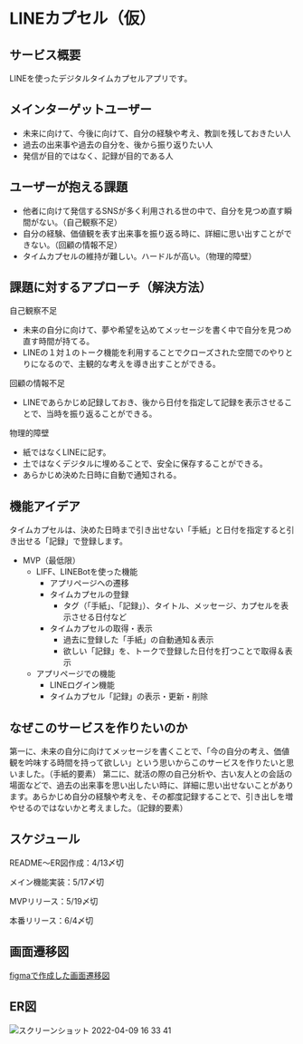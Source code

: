 # LINEカプセル（仮）

## サービス概要
LINEを使ったデジタルタイムカプセルアプリです。

## メインターゲットユーザー
- 未来に向けて、今後に向けて、自分の経験や考え、教訓を残しておきたい人
- 過去の出来事や過去の自分を、後から振り返りたい人
- 発信が目的ではなく、記録が目的である人

## ユーザーが抱える課題
- 他者に向けて発信するSNSが多く利用される世の中で、自分を見つめ直す瞬間がない。（自己観察不足）
- 自分の経験、価値観を表す出来事を振り返る時に、詳細に思い出すことができない。（回顧の情報不足）
- タイムカプセルの維持が難しい。ハードルが高い。（物理的障壁）

## 課題に対するアプローチ（解決方法）
自己観察不足
- 未来の自分に向けて、夢や希望を込めてメッセージを書く中で自分を見つめ直す時間が持てる。
- LINEの１対１のトーク機能を利用することでクローズされた空間でのやりとりになるので、主観的な考えを導き出すことができる。

回顧の情報不足
- LINEであらかじめ記録しておき、後から日付を指定して記録を表示させることで、当時を振り返ることができる。

物理的障壁
- 紙ではなくLINEに記す。
- 土ではなくデジタルに埋めることで、安全に保存することができる。
- あらかじめ決めた日時に自動で通知される。

## 機能アイデア
タイムカプセルは、決めた日時まで引き出せない「手紙」と日付を指定すると引き出せる「記録」で登録します。

- MVP（最低限）
  - LIFF、LINEBotを使った機能
    - アプリページへの遷移
    - タイムカプセルの登録
      - タグ（「手紙」、「記録」）、タイトル、メッセージ、カプセルを表示させる日付など
    - タイムカプセルの取得・表示
      - 過去に登録した「手紙」の自動通知＆表示
      - 欲しい「記録」を、トークで登録した日付を打つことで取得＆表示
  - アプリページでの機能
    - LINEログイン機能
    - タイムカプセル「記録」の表示・更新・削除


## なぜこのサービスを作りたいのか
第一に、未来の自分に向けてメッセージを書くことで、「今の自分の考え、価値観を吟味する時間を持って欲しい」という思いからこのサービスを作りたいと思いました。（手紙的要素）
第二に、就活の際の自己分析や、古い友人との会話の場面などで、過去の出来事を思い出したい時に、詳細に思い出せないことがあります。あらかじめ自分の経験や考えを、その都度記録することで、引き出しを増やせるのではないかと考えました。（記録的要素）

## スケジュール
README〜ER図作成：4/13〆切

メイン機能実装：5/17〆切

MVPリリース：5/19〆切

本番リリース：6/4〆切

## 画面遷移図
[figmaで作成した画面遷移図](https://www.figma.com/file/MfHpZqlRobeZI5lAt9GMrr/%E7%94%BB%E9%9D%A2%E9%81%B7%E7%A7%BB%E5%9B%B3)

## ER図
![スクリーンショット 2022-04-09 16 33 41](https://user-images.githubusercontent.com/81758321/162561950-28a59f9a-21f9-4b29-b882-71cd8ff26981.png)
